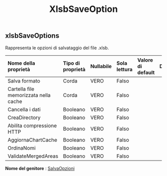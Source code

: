 ﻿---
title: XlsbSaveOption
second_title: Aspose.Cells Cloud Documen
type: docs
url: /it/specification/model/xlsbsaveoptions/
description: "Aspose.Cells Specifica del modello cloud: XlsbSaveOptions. Gestisci facilmente Excel e altri documenti di fogli di calcolo con funzionalità come apertura, generazione, modifica, divisione, unione, confronto e conversione"
kwords: Excel, Office, Foglio di calcolo, Cloud REST API, XlsbSaveOptions
weight: 50
---
## **xlsbSaveOptions**

 Rappresenta le opzioni di salvataggio del file .xlsb.

| Nome della proprietà| Tipo di proprietà| Nullabile| Sola lettura| Valore di default| Descrizione|
|:- |:- |:- |:- |:- |:- |
| Salva formato| Corda| VERO| Falso|||
| Cartella file memorizzata nella cache| Corda| VERO| Falso|||
| Cancella i dati| Booleano| VERO| Falso|||
| CreaDirectory| Booleano| VERO| Falso|||
| Abilita compressione HTTP| Booleano| VERO| Falso|||
| AggiornaChartCache| Booleano| VERO| Falso|||
| OrdinaNomi| Booleano| VERO| Falso|||
| ValidateMergedAreas| Booleano| VERO| Falso|||

**Nome del genitore** : [SalvaOpzioni](/specification/model/saveoptions)

